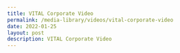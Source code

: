 ```yaml
---
title: VITAL Corporate Video
permalink: /media-library/videos/vital-corporate-video
date: 2022-01-25
layout: post
description: VITAL Corporate Video
---
```

